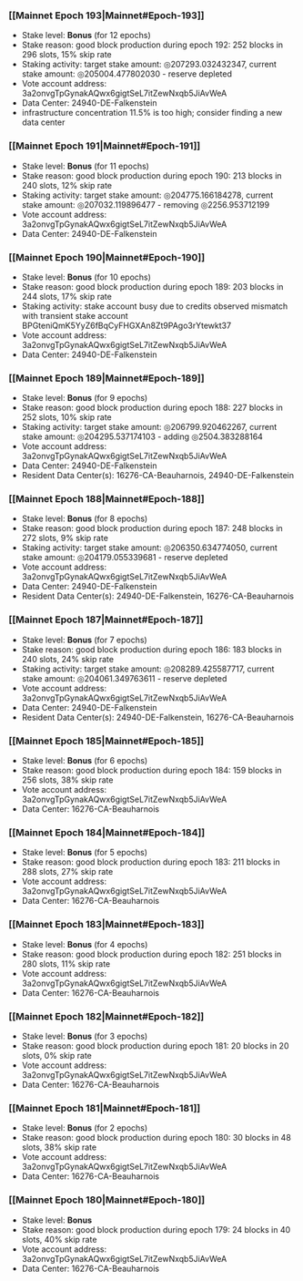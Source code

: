 ### [[Mainnet Epoch 193|Mainnet#Epoch-193]]
* Stake level: **Bonus** (for 12 epochs)
* Stake reason: good block production during epoch 192: 252 blocks in 296 slots, 15% skip rate
* Staking activity: target stake amount: ◎207293.032432347, current stake amount: ◎205004.477802030 - reserve depleted
* Vote account address: 3a2onvgTpGynakAQwx6gigtSeL7itZewNxqb5JiAvWeA
* Data Center: 24940-DE-Falkenstein
* infrastructure concentration 11.5% is too high; consider finding a new data center
### [[Mainnet Epoch 191|Mainnet#Epoch-191]]
* Stake level: **Bonus** (for 11 epochs)
* Stake reason: good block production during epoch 190: 213 blocks in 240 slots, 12% skip rate
* Staking activity: target stake amount: ◎204775.166184278, current stake amount: ◎207032.119896477 - removing ◎2256.953712199
* Vote account address: 3a2onvgTpGynakAQwx6gigtSeL7itZewNxqb5JiAvWeA
* Data Center: 24940-DE-Falkenstein
### [[Mainnet Epoch 190|Mainnet#Epoch-190]]
* Stake level: **Bonus** (for 10 epochs)
* Stake reason: good block production during epoch 189: 203 blocks in 244 slots, 17% skip rate
* Staking activity: stake account busy due to credits observed mismatch with transient stake account BPGteniQmK5YyZ6fBqCyFHGXAn8Zt9PAgo3rYtewkt37
* Vote account address: 3a2onvgTpGynakAQwx6gigtSeL7itZewNxqb5JiAvWeA
* Data Center: 24940-DE-Falkenstein
### [[Mainnet Epoch 189|Mainnet#Epoch-189]]
* Stake level: **Bonus** (for 9 epochs)
* Stake reason: good block production during epoch 188: 227 blocks in 252 slots, 10% skip rate
* Staking activity: target stake amount: ◎206799.920462267, current stake amount: ◎204295.537174103 - adding ◎2504.383288164
* Vote account address: 3a2onvgTpGynakAQwx6gigtSeL7itZewNxqb5JiAvWeA
* Data Center: 24940-DE-Falkenstein
* Resident Data Center(s): 16276-CA-Beauharnois, 24940-DE-Falkenstein
### [[Mainnet Epoch 188|Mainnet#Epoch-188]]
* Stake level: **Bonus** (for 8 epochs)
* Stake reason: good block production during epoch 187: 248 blocks in 272 slots, 9% skip rate
* Staking activity: target stake amount: ◎206350.634774050, current stake amount: ◎204179.055339681 - reserve depleted
* Vote account address: 3a2onvgTpGynakAQwx6gigtSeL7itZewNxqb5JiAvWeA
* Data Center: 24940-DE-Falkenstein
* Resident Data Center(s): 24940-DE-Falkenstein, 16276-CA-Beauharnois
### [[Mainnet Epoch 187|Mainnet#Epoch-187]]
* Stake level: **Bonus** (for 7 epochs)
* Stake reason: good block production during epoch 186: 183 blocks in 240 slots, 24% skip rate
* Staking activity: target stake amount: ◎208289.425587717, current stake amount: ◎204061.349763611 - reserve depleted
* Vote account address: 3a2onvgTpGynakAQwx6gigtSeL7itZewNxqb5JiAvWeA
* Data Center: 24940-DE-Falkenstein
* Resident Data Center(s): 24940-DE-Falkenstein, 16276-CA-Beauharnois
### [[Mainnet Epoch 185|Mainnet#Epoch-185]]
* Stake level: **Bonus** (for 6 epochs)
* Stake reason: good block production during epoch 184: 159 blocks in 256 slots, 38% skip rate
* Vote account address: 3a2onvgTpGynakAQwx6gigtSeL7itZewNxqb5JiAvWeA
* Data Center: 16276-CA-Beauharnois
### [[Mainnet Epoch 184|Mainnet#Epoch-184]]
* Stake level: **Bonus** (for 5 epochs)
* Stake reason: good block production during epoch 183: 211 blocks in 288 slots, 27% skip rate
* Vote account address: 3a2onvgTpGynakAQwx6gigtSeL7itZewNxqb5JiAvWeA
* Data Center: 16276-CA-Beauharnois
### [[Mainnet Epoch 183|Mainnet#Epoch-183]]
* Stake level: **Bonus** (for 4 epochs)
* Stake reason: good block production during epoch 182: 251 blocks in 280 slots, 11% skip rate
* Vote account address: 3a2onvgTpGynakAQwx6gigtSeL7itZewNxqb5JiAvWeA
* Data Center: 16276-CA-Beauharnois
### [[Mainnet Epoch 182|Mainnet#Epoch-182]]
* Stake level: **Bonus** (for 3 epochs)
* Stake reason: good block production during epoch 181: 20 blocks in 20 slots, 0% skip rate
* Vote account address: 3a2onvgTpGynakAQwx6gigtSeL7itZewNxqb5JiAvWeA
* Data Center: 16276-CA-Beauharnois
### [[Mainnet Epoch 181|Mainnet#Epoch-181]]
* Stake level: **Bonus** (for 2 epochs)
* Stake reason: good block production during epoch 180: 30 blocks in 48 slots, 38% skip rate
* Vote account address: 3a2onvgTpGynakAQwx6gigtSeL7itZewNxqb5JiAvWeA
* Data Center: 16276-CA-Beauharnois
### [[Mainnet Epoch 180|Mainnet#Epoch-180]]
* Stake level: **Bonus**
* Stake reason: good block production during epoch 179: 24 blocks in 40 slots, 40% skip rate
* Vote account address: 3a2onvgTpGynakAQwx6gigtSeL7itZewNxqb5JiAvWeA
* Data Center: 16276-CA-Beauharnois